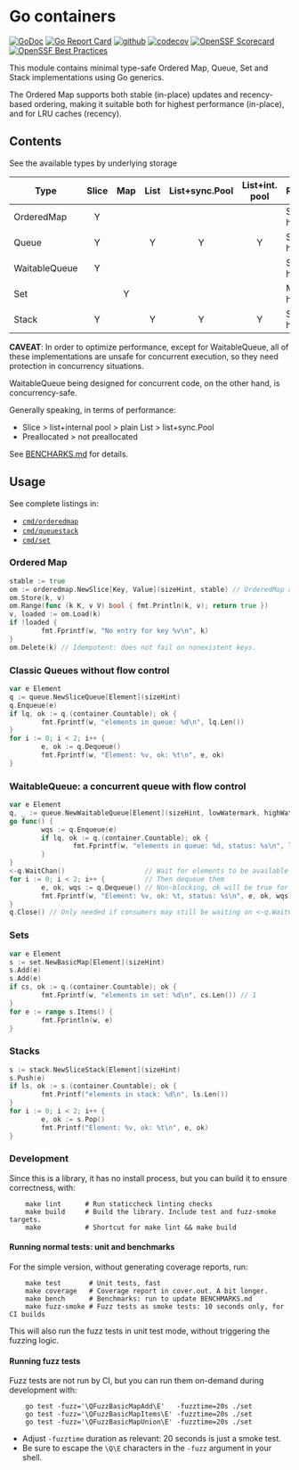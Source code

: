 # Go containers

[![GoDoc](https://pkg.go.dev/badge/github.com/fgm/container)](https://pkg.go.dev/github.com/fgm/container)
[![Go Report Card](https://goreportcard.com/badge/github.com/fgm/container)](https://goreportcard.com/report/github.com/fgm/container)
[![github](https://github.com/fgm/container/actions/workflows/workflow.yml/badge.svg)](https://github.com/fgm/container/actions/workflows/workflow.yml)
[![codecov](https://codecov.io/gh/fgm/container/branch/main/graph/badge.svg?token=8YYX1B720M)](https://codecov.io/gh/fgm/container)
[![OpenSSF Scorecard](https://api.securityscorecards.dev/projects/github.com/fgm/container/badge)](https://securityscorecards.dev/viewer/?uri=github.com/fgm/container)
[![OpenSSF Best Practices](https://www.bestpractices.dev/projects/10245/badge)](https://www.bestpractices.dev/projects/10245)

This module contains minimal type-safe Ordered Map, Queue, Set and Stack implementations
using Go generics.

The Ordered Map supports both stable (in-place) updates and recency-based ordering,
making it suitable both for highest performance (in-place), and for LRU caches (recency).

## Contents

See the available types by underlying storage

| Type          | Slice | Map | List | List+sync.Pool | List+int. pool | Recommended          |
|---------------|:-----:|:---:|:----:|:--------------:|:--------------:|----------------------|
| OrderedMap    |   Y   |     |      |                |                | Slice with size hint |
| Queue         |   Y   |     |  Y   |       Y        |       Y        | Slice with size hint |
| WaitableQueue |   Y   |     |      |                |                | Slice with size hint |
| Set           |       |  Y  |      |                |                | Map with size hint   |
| Stack         |   Y   |     |  Y   |       Y        |       Y        | Slice with size hint |


**CAVEAT**: In order to optimize performance, except for WaitableQueue,
all of these implementations are unsafe for concurrent execution,
so they need protection in concurrency situations.

WaitableQueue being designed for concurrent code, on the other hand, is concurrency-safe.

Generally speaking, in terms of performance:

- Slice > list+internal pool > plain List > list+sync.Pool
- Preallocated > not preallocated

See [BENCHARKS.md](BENCHMARKS.md) for details.

## Usage

See complete listings in:

- [`cmd/orderedmap`](cmd/orderedmap/real_main.go)
- [`cmd/queuestack`](cmd/queuestack/real_main.go)
- [`cmd/set`](cmd/set/real_main.go)

### Ordered Map

```go
stable := true
om := orderedmap.NewSlice[Key, Value](sizeHint, stable) // OrderedMap and Countable
om.Store(k, v)
om.Range(func (k K, v V) bool { fmt.Println(k, v); return true })
v, loaded := om.Load(k)
if !loaded {
        fmt.Fprintf(w, "No entry for key %v\n", k)
}
om.Delete(k) // Idempotent: does not fail on nonexistent keys.
```

### Classic Queues without flow control

```go
var e Element
q := queue.NewSliceQueue[Element](sizeHint)
q.Enqueue(e)
if lq, ok := q.(container.Countable); ok {
        fmt.Fprintf(w, "elements in queue: %d\n", lq.Len())
}
for i := 0; i < 2; i++ {
        e, ok := q.Dequeue()
        fmt.Fprintf(w, "Element: %v, ok: %t\n", e, ok)
}
```

### WaitableQueue: a concurrent queue with flow control

```go
var e Element
q, _ := queue.NewWaitableQueue[Element](sizeHint, lowWatermark, highWatermark)
go func() {
        wqs := q.Enqueue(e)
        if lq, ok := q.(container.Countable); ok {
                fmt.Fprintf(w, "elements in queue: %d, status: %s\n", lq.Len(), wqs)
        }
}
<-q.WaitChan()                    // Wait for elements to be available to dequeue
for i := 0; i < 2; i++ {          // Then dequeue them
        e, ok, wqs := q.Dequeue() // Non-blocking, ok will be true for the first and false for the second 
        fmt.Fprintf(w, "Element: %v, ok: %t, status: %s\n", e, ok, wqs)
}
q.Close() // Only needed if consumers may still be waiting on <-q.WaitChan
```

### Sets

```go
var e Element
s := set.NewBasicMap[Element](sizeHint)
s.Add(e)
s.Add(e)
if cs, ok := q.(container.Countable); ok {
        fmt.Fprintf(w, "elements in set: %d\n", cs.Len()) // 1
}
for e := range s.Items() {
        fmt.Fprintln(w, e)
}

```

### Stacks

```go
s := stack.NewSliceStack[Element](sizeHint)
s.Push(e)
if ls, ok := s.(container.Countable); ok {
        fmt.Printf("elements in stack: %d\n", ls.Len())
}
for i := 0; i < 2; i++ {
        e, ok := s.Pop()
        fmt.Printf("Element: %v, ok: %t\n", e, ok)
}
```

### Development

Since this is a library, it has no install process, but you can build it to ensure correctness, with:

```
    make lint      # Run staticcheck linting checks
    make build     # Build the library. Include test and fuzz-smoke targets.
    make           # Shortcut for make lint && make build
```

#### Running normal tests: unit and benchmarks

For the simple version, without generating coverage reports, run:
```
    make test       # Unit tests, fast
    make coverage   # Coverage report in cover.out. A bit longer.
    make bench      # Benchmarks: run to update BENCHMARKS.md
    make fuzz-smoke # Fuzz tests as smoke tests: 10 seconds only, for CI builds
```

This will also run the fuzz tests in unit test mode, 
without triggering the fuzzing logic.


#### Running fuzz tests

Fuzz tests are not run by CI, but you can run them on-demand during development with:

```
    go test -fuzz='\QFuzzBasicMapAdd\E'   -fuzztime=20s ./set
    go test -fuzz='\QFuzzBasicMapItems\E' -fuzztime=20s ./set
    go test -fuzz='\QFuzzBasicMapUnion\E' -fuzztime=20s ./set
``` 

- Adjust `-fuzztime` duration as relevant: 20 seconds is just a smoke test.
- Be sure to escape the `\Q\E` characters in the `-fuzz` argument in your shell.
